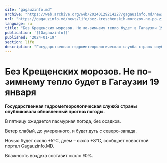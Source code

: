 ```yaml
---
site: "gagauzinfo.md"
archive: "https://web.archive.org/web/20240129214227/gagauzinfo.md/news/life/bez-kreschenskih-morozov-ne-po-zimnemu-teplo-budet-v-gagauzii-19-yanvarya"
url: "https://gagauzinfo.md/news/life/bez-kreschenskih-morozov-ne-po-zimnemu-teplo-budet-v-gagauzii-19-yanvarya"
language: ru
title: "Без Крещенских морозов. Не по-зимнему тепло будет в Гагаузии 19 января"
publication: '[[Gagauzinfo]]'
published: '2024-01-19'
section: life
description: "Государственная гидрометеорологическая служба страны опубликовала обновленный прогноз погоды."
---
```


# Без Крещенских морозов. Не по-зимнему тепло будет в Гагаузии 19 января

**Государственная гидрометеорологическая служба страны опубликовала обновленный прогноз погоды.**

В пятницу ожидается пасмурная погода, без осадков.

Ветер слабый, до умеренного, и будет дуть с северо-запада.

Ночью будет около +5°C, днем – около +8°C, сообщает новостной портал Gagauzinfo.MD.

Влажность воздуха составит около 90%.